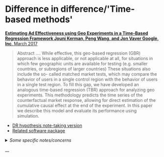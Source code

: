 # Difference in difference/'Time-based methods'

[**Estimating Ad Effectiveness using Geo Experiments in a Time-Based Regression Framework Jouni Kerman, Peng Wang, and Jon Vaver Google, Inc**. March 2017](https://pub-tools-public-publication-data.storage.googleapis.com/pdf/45950.pdf)

> Abstract .... While effective, this geo-based regression (GBR) approach is less applicable, or not applicable at all, for situations in which few geographic units are available for testing (e.g. smaller countries, or subregions of larger countries) These situations also include the so- called matched market tests, which may compare the behavior of users in a single control region with the behavior of users in a single test region. To fill this gap, we have developed an analogous time-based regression (TBR) approach for analyzing geo experiments. This methodology predicts the time series of the counterfactual market response, allowing for direct estimation of the cumulative causal effect at the end of the experiment. In this paper we describe this model and evaluate its performance using simulation.

* [DR hypothesis note-taking version](https://via.hypothes.is/https://pub-tools-public-publication-data.storage.googleapis.com/pdf/45950.pdf)
* [Related software package](https://github.com/google/GeoexperimentsResearch)

<details>

<summary><em>Some specific notes/concerns</em></summary>

Geo experiments” where only a single geo is targeted for a treatment seem fairly common in practice. You ‘try something in a single market 1x only and see what it does’.\\

1. This is probably reinventing the wheel some existing thing in Econometric (difference in difference, event studies?), but what?
2. I find it strange/suboptimal that they aggregate across the Geos in the control group, throwing important variation here … that might tell us something about how much things ‘typically vary by without treatments’. I wonder if there’s another approach that brings that variation back?
   1. Maybe this is 'because this is an easy extract to get from Google Analytics'? How do we get it?
3. The [package](https://github.com/google/GeoexperimentsResearch) is 5 years old with no recent updates … ages in this world; is there something better to use instead

</details>

__
